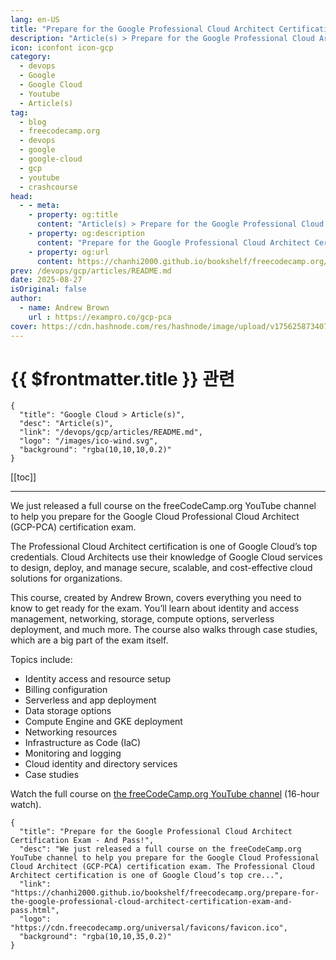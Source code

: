 ```yaml
---
lang: en-US
title: "Prepare for the Google Professional Cloud Architect Certification Exam - And Pass!"
description: "Article(s) > Prepare for the Google Professional Cloud Architect Certification Exam - And Pass!"
icon: iconfont icon-gcp
category:
  - devops
  - Google
  - Google Cloud
  - Youtube
  - Article(s)
tag:
  - blog
  - freecodecamp.org
  - devops
  - google
  - google-cloud
  - gcp
  - youtube
  - crashcourse
head:
  - - meta:
    - property: og:title
      content: "Article(s) > Prepare for the Google Professional Cloud Architect Certification Exam - And Pass!"
    - property: og:description
      content: "Prepare for the Google Professional Cloud Architect Certification Exam - And Pass!"
    - property: og:url
      content: https://chanhi2000.github.io/bookshelf/freecodecamp.org/prepare-for-the-google-professional-cloud-architect-certification-exam-and-pass.html
prev: /devops/gcp/articles/README.md
date: 2025-08-27
isOriginal: false
author:
  - name: Andrew Brown
    url : https://exampro.co/gcp-pca
cover: https://cdn.hashnode.com/res/hashnode/image/upload/v1756258734075/cff75276-73b5-4ca6-9f6e-b2a845470422.png
---
```


# {{ $frontmatter.title }} 관련

```component VPCard
{
  "title": "Google Cloud > Article(s)",
  "desc": "Article(s)",
  "link": "/devops/gcp/articles/README.md",
  "logo": "/images/ico-wind.svg",
  "background": "rgba(10,10,10,0.2)"
}
```

[[toc]]

---

<SiteInfo
  name="Prepare for the Google Professional Cloud Architect Certification Exam - And Pass!"
  desc="We just released a full course on the freeCodeCamp.org YouTube channel to help you prepare for the Google Cloud Professional Cloud Architect (GCP-PCA) certification exam. The Professional Cloud Architect certification is one of Google Cloud’s top cre..."
  url="https://freecodecamp.org/news/prepare-for-the-google-professional-cloud-architect-certification-exam-and-pass"
  logo="https://cdn.freecodecamp.org/universal/favicons/favicon.ico"
  preview="https://cdn.hashnode.com/res/hashnode/image/upload/v1756258734075/cff75276-73b5-4ca6-9f6e-b2a845470422.png"/>

We just released a full course on the freeCodeCamp.org YouTube channel to help you prepare for the Google Cloud Professional Cloud Architect (GCP-PCA) certification exam.

The Professional Cloud Architect certification is one of Google Cloud’s top credentials. Cloud Architects use their knowledge of Google Cloud services to design, deploy, and manage secure, scalable, and cost-effective cloud solutions for organizations.

This course, created by Andrew Brown, covers everything you need to know to get ready for the exam. You’ll learn about identity and access management, networking, storage, compute options, serverless deployment, and much more. The course also walks through case studies, which are a big part of the exam itself.

Topics include:

- Identity access and resource setup
- Billing configuration
- Serverless and app deployment
- Data storage options
- Compute Engine and GKE deployment
- Networking resources
- Infrastructure as Code (IaC)
- Monitoring and logging
- Cloud identity and directory services
- Case studies

Watch the full course on [<VPIcon icon="fa-brands fa-youtube"/>the freeCodeCamp.org YouTube channel](https://youtu.be/u43gJJrVa1I) (16-hour watch).

<VidStack src="youtube/u43gJJrVa1I" />

<!-- TODO: add ARTICLE CARD -->
```component VPCard
{
  "title": "Prepare for the Google Professional Cloud Architect Certification Exam - And Pass!",
  "desc": "We just released a full course on the freeCodeCamp.org YouTube channel to help you prepare for the Google Cloud Professional Cloud Architect (GCP-PCA) certification exam. The Professional Cloud Architect certification is one of Google Cloud’s top cre...",
  "link": "https://chanhi2000.github.io/bookshelf/freecodecamp.org/prepare-for-the-google-professional-cloud-architect-certification-exam-and-pass.html",
  "logo": "https://cdn.freecodecamp.org/universal/favicons/favicon.ico",
  "background": "rgba(10,10,35,0.2)"
}
```
